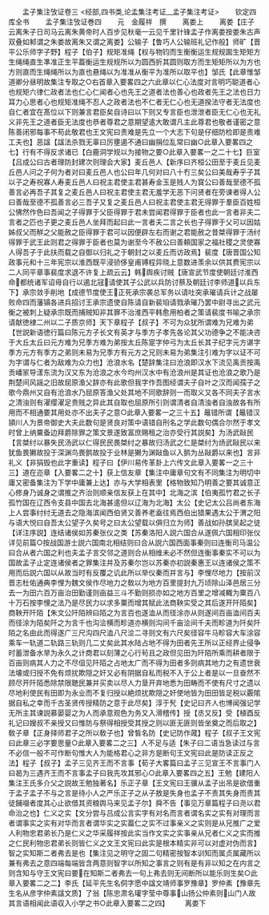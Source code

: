 <!-- { "loadSidebar": true } -->

　　孟子集注攷证卷三
<经部,四书类,论孟集注考证__孟子集注考证>
　　钦定四库全书
　　孟子集注攷证巻四
　　元　金履祥　撰
　　离娄上
　　离娄【庄子云离朱子日司马云离朱黄帝时人百步见秋毫一云见千里针锋孟子作离娄按娄朱古声双叠如邾谓之朱娄故离朱又谓之离娄】公输子【鲁巧人公输班礼记作般】师旷【晋平公乐师字子野】程子【伯子】规矩准绳【权与物钧而生衡衡运生规规圎生矩矩方生绳绳直生凖准正生平葢衡运生规规所以为圆西折其圆则取方而生矩矩所以为方也方则直而生绳绳所以为直也悬绳以为准准从衡平为准所以取平也】邹氏【此章惟邹道卿分昼明故集注专取之○右首章入要畧四之六此章以仁心法度对言明巧聪道者心也规矩六律仁政者法也仁心仁闻者心也先王之道者法也善心也政者先王之法也日力耳力心思者心也规矩准绳不忍人之政者法也不仁者无仁心也无道揆法守者无法度也自仁者宜在髙位以下则兼言君臣矣自诗曰以下则又专言臣也泄泄者臣无仁心也无礼义非先王之道者臣无法度也恭者尊君之意期望逺大敢谓凡主此尊君也敬者谨密之意陈善闭邪每事不苟此敬君也王文宪曰责难是先立一个大志下句是仔细防检即是责难工夫也】恶諡【諡法杀戮无辜曰厉壅遏不通曰幽捐位乱常曰幽○此章入要畧四之七】行有不得反求诸已【白鹿洞学规以为接物之要○此章入要畧一之二十七】巨室【吕成公曰古者理防封建次则理会大家】麦丘邑人【新序曰齐桓公田至于麦丘见麦丘邑人问之子何为者对曰麦丘邑人也公曰年几何对曰八十冇三矣公曰美哉寿乎子其以子之寿祝寡人寿麦丘邑人曰祝主君使主君甚寿金玉是贱人为寳公曰善哉至德不孤善言必再吾子其复之麦丘邑人曰祝主君使主君无羞学无恶下问贤者在旁谏者得人公曰善哉至德不孤善言必三吾子又复之麦丘邑人曰祝主君使主君无得罪于羣臣百姓桓公怫然作色曰吾闻之子得罪于父臣得罪于君未尝闻君得罪于臣者也此一言者非夫二言者之匹也子更之麦丘邑人坐拜而起曰此一言者夫二言之长也子得罪于父可以因姑姊叔父而觧之父能赦之臣得罪于君可以因便辟左右而谢之君能赦之昔桀得罪于汤纣得罪于武王此则君之得罪于臣者也莫为谢至今不赦公曰善頼国家之福社稷之灵使寡人得吾子于此扶而载之自御以归礼之于朝封之以麦丘而访政焉】裴度【唐晋国公知政事元和十三年宪宗以淮西既平浸骄侈皇甫镈程异晓上意数进羡余以供其费宪宗以二人同平章事裴度求退不许复上疏云云】韩舆疾讨贼【唐宣武节度使朝廷讨淮西命都统诸军诏毋自行以遏北冦请使其子公武以兵防讨蔡及朝廷讨李师道以兵东下】承宗敛手削地【成德节度使王正死承宗袭总军务以请吐突承璀请兵计之战屡败命四而藩镇各进兵招讨王承宗遗使自陈请自新裴垍请戮承璀乃罢中尉寻出之武元衡之被刺上疑承宗既而捕贼知非其罪不治淮西平韩愈用柏者之策请裴度书喻之承宗请献徳棣二州以二子质京师】天下章程子【叔子】不可为众犹所谓难为兄难为弟【世説新语徳行篇曰陈元方子长文有英才与季方子孝先各论其父功德争之不能决咨于大丘太丘曰元方难为兄季方难为弟按太丘陈寔字仲弓为太丘长其子纪字元方谌字季方元方有季方之弟则未易为兄季方有元方之兄则未易为弟集注引难为字以证不可为字谓与仁者为敌难为众力也】沧浪水名【楚辞集注曰沧浪即汉水下流见禹贡按禹贡嶓冡导漾东流为汉又东为沧浪之水今均州汉水中有沧浪州是其证也沧浪之歌乃是荆楚间风謡之旧故屈原渔父辞亦有此歌但我字作吾图经谓夫子自叶之汉而闻孺子之歌今鼎州又自有沧浪水乃屈原答渔父处其地不同歌辞则一而取义又各不同夫子言水之清浊则有濯缨濯足贵贱之异此其自取也屈原所引则谓清者自清浊者自浊故各有所用而不相通要其用处亦不出夫子之意○此章入要畧一之三十五】鼂错所谓【鼂错汉頴川人为景帝御史大夫此数句是贤良对策中语错自刑名之学此数句偶合尔然于孝文时曾上纳粟备边拜爵除罪之策文景遂致富庶赐租之治亦受行其説矣】为汤武敺民【言桀纣以暴失民汤武以仁得民民畏桀纣之暴故归汤武之仁是桀纣为炀武敺民以来犹鱼畏獭故投于深渊鸟畏鹯故投于业林是獭为渊敺鱼以入鹯为丛敺爵以来也】言非礼义【非狷毁也此字重读】程子曰【伊川易传革卦上六传文此章入要畧一之三十三】道在迩章【入要畧二之十】获上信友章【集注中庸章句文有不同集注为明切中庸又密备集注为下学中庸兼上达】亦与大学相表里【格物致知乃明善之要其诚意正心修身乃诚身之谓推之齐治则顺亲信友获上在其中】北海之滨【伯夷孤竹君之长子孤竹国在辽西令支县中国去北海甚逺但以辽海为北海】太公【史记太公吕尚者东海上人尝事纣纣无道去之隐海滨闻西伯贤又善养老盍往焉西伯出猎果遇太公于渭之阳与语大悦曰自吾太公望子久矣号之曰太公望载以俱归立为师】善战如孙膑吴起之徒【详注序説】连结诸侯如苏秦张仪之类【苏秦洛阳人説六国合从遂佩六国相印张仪详见前篇○按战国游士説六国南北相结则曰合从説六国西面事秦则曰连衡司马温公曰合从者六国之利也夫孟子言交邻之道则合从相维未必不然但连衡事秦实不可以为国故孟子止定连诸侯者之罪集注并及苏秦尔岂以苏秦亦初説秦惠王以连诸侯之策不用而后説六国以从故当时有反覆之讥此所以举仪秦而并言与】李悝尽地力【按前汉晋志杜佑通典李悝为魏文侯作尽地力之敎以为地方百里提封九万顷除山泽邑居三分去一为田六百万亩治田勤谨则亩益三斗不勤则损亦如之地方百里之增减輙为粟百八十万石按李悝之法乃是尽民力以求多粟而增其赋此法商鞅实受之其后遂开阡陌矣】商鞅开阡陌【朱文公阡陌辨曰陌之为言百也遂洫从而径涂亦从则遂间百亩洫间百夫而径涂为陌矣阡之为言千也沟浍横而畛道亦横则沟间千亩浍间千夫而畛道为阡矣阡陌之名由此而得遂广三尺沟四尺洫八尺浍二寻则文有六尺矣径容牛马畛容大车涂容乘车一轨道二轨路三轨则几二丈矣此其水陆占地不得为田者先王所以正经界止侵争时蓄泄备水旱为永久之计商君以刻薄之心行茍且之政但见田为阡陌所乘而耕者限于百亩则病其人力之不尽伹见阡陌之占地太广而不得为田者多则病其地力之有遗世衰法壊或归授不免有烦扰欺隠之奸又必有阴据自私而税不入于公上者是以一旦奋然不顾尽开阡陌悉除禁限聴民兼并买卖以尽人力垦开弃地悉为田畴而不使有尺寸之遗以尽地利使民有田即为永业而不复归授以絶烦扰欺隠之奸使地皆为田田皆足税以覈隂据自私之幸而千古圣贤传授精防之意于此尽矣】淳于髠【史记曰齐人也博闻强记学无所主其谏説慕晏婴之为人而承意观色为务又入滑稽传】授【丞又反】受【植酉反礼记曰嫂叔不亲授又曰惟防与祭得相授受其授之则以匪无匪则皆坐奠之而后取之】敎子章【正身择师君子之所以敎子也】曾皙名防【史记防作蒧】程子【叔子王文宪曰此章三必字要思量○此章入要畧二之三】人不足与适【朱子曰二语当急读过与言不必信一般不可作断句惟大人为能格君心之非方是断句王文宪曰此是防读正反之法】程子【叔子】孟子三见齐王而不言事【荀子大畧篇曰孟子三见宣王不言事门人曰曷为三遇齐王而不言事孟子曰我先攻其邪心○此章入要畧四之五】王勉【建阳人集注王氏多介父之説故王勉独著名】乐正子章【王文宪曰王骥从孟子出吊是欲借重于孟子孟子不与之言是待小人之严乐正子之从子敖是失身也孟子不责其失身而责其徒餔啜者度其心止欲借其资粮舆马来见孟子尔】舜不告【事见万章篇程子曰尧以君命治之也】仁义之实【文分尝与吕成公言实字有对名而言者谓名实之实有对理而言者谓事实之实有对华而言者谓华实之实葢仁之实不过事亲义之实则是从兄推广之爱人利物忠君弟长乃是仁义之华采履祥按此实当作文实之实事亲从兄者仁义之实而推之仁民利物忠君弟长则皆仁义之文王文宪曰此实是根本精实非可以对虚对伪而言】智之实知斯二者弗去是也【集注见之明守之固二句精密按智本训知而属贞属藏所以兼有弗去之意四端每端皆含两意则智字以所知之事言之则有是有非以知之在内言之则含知与守王文宪曰要在知斯二者弗去一句上弗去则无间断所以能乐则生矣○此章入要畧二之二】李氏【延平先生名侗字愿中諡文靖师事罗豫章】罗仲素【豫章先生名从彦字仲素諡文质】了翁【陈忠肃名瓘字莹中尊事山扬公仲素则山门人故其言语相闻此语収入小学之书○此章入要畧二之四】
　　离娄下
